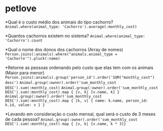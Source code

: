 # petlove

*Qual é o custo médio dos animais do tipo cachorro?
`Animal.where(animal_type: 'Cachorro').average(:monthly_cost)`

*Quantos cachorros existem no sistema?
`Animal.where(animal_type: 'Cachorro').count`

*Qual o nome dos donos dos cachorros (Array de nomes)
`Person.joins(:animals).where("animals.animal_type = 'Cachorro'").pluck(:name)`

*Retorne as pessoas ordenando pelo custo que elas tem com os animais (Maior para menor)
`Person.joins(:animals).group('person_id').order('SUM("monthly_cost") desc')`
`Animal.group(:owner).order('sum_monthly_cost DESC').sum(:monthly_cost)`
`Animal.group(:owner).order('sum_monthly_cost DESC').sum(:monthly_cost).map { |v, k| [v.name, k] }`
`Animal.group(:owner).order('sum_monthly_cost DESC').sum(:monthly_cost).map { |k, v| { name: k.name, person_id: k.id, value: v } }`

*Levando em consideração o custo mensal, qual será o custo de 3 meses de cada pessoa?
`Animal.group(:owner).order('sum_monthly_cost DESC').sum(:monthly_cost).map { |v, k| [v.name, k * 3]}`